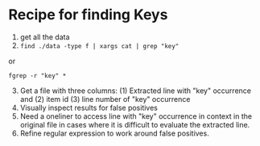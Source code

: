 # Recipe for finding Keys

1. get all the data
2. ```find ./data -type f | xargs cat | grep "key"```

or 

```fgrep -r "key" *```

3. Get a file with three columns: (1) Extracted line with "key" occurrence and (2) item id (3) line number of "key" occurrence
4. Visually inspect results for false positives
5. Need a oneliner to access line with "key" occurrence in context in the original file in cases where it is difficult to evaluate the extracted line.
6. Refine regular expression to work around false positives.







